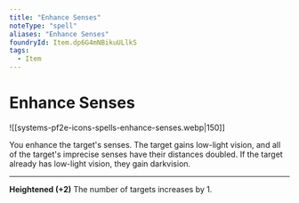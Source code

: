 ```yaml
---
title: "Enhance Senses"
noteType: "spell"
aliases: "Enhance Senses"
foundryId: Item.dp6G4mNBikuULlkS
tags:
  - Item
---
```


# Enhance Senses
![[systems-pf2e-icons-spells-enhance-senses.webp|150]]

You enhance the target's senses. The target gains low-light vision, and all of the target's imprecise senses have their distances doubled. If the target already has low-light vision, they gain darkvision.

* * *

**Heightened (+2)** The number of targets increases by 1.

